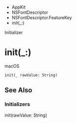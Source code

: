 

- AppKit
- NSFontDescriptor
- NSFontDescriptor.FeatureKey
-  init(\_:) 

Initializer

# init(\_:)

macOS

``` source
init(_ rawValue: String)
```

## See Also

### Initializers

init(rawValue: String)

